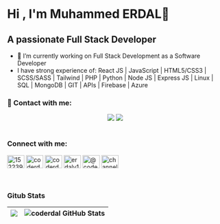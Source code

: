 #  Hi , I'm Muhammed ERDAL👋

<h2>A passionate Full Stack Developer</h2>

- 🔭 I’m currently working on Full Stack Development as a Software Developer 
- I have strong experience of: React JS | JavaScript | HTML5/CSS3 | SCSS/SASS | Tailwind | PHP | Python | Node JS | Express JS | Linux | SQL | MongoDB | GIT | APIs | Firebase | Azure 

### 📩 Contact with me:

<div style="text-align: center"> 
    <a href = "mailto:agircoder@gmail.com"><img src="https://img.shields.io/badge/-Gmail-%23333?style=for-the-badge&logo=gmail&logoColor=white" target="_blank"></a>
    <a href="https://www.linkedin.com/in/muhammederdal/" target="_blank"><img src="https://img.shields.io/badge/-LinkedIn-%230077B5?style=for-the-badge&logo=linkedin&logoColor=white" target="_blank"></a> 
</div>
<br>

<h3 align="left">Connect with me:</h3>
<p align="left">
<a href="https://stackoverflow.com/users/15223969" target="_blank"><img align="center" src="https://raw.githubusercontent.com/rahuldkjain/github-profile-readme-generator/master/src/images/icons/Social/stack-overflow.svg" alt="15223969" height="30" width="40" /></a>
<a href="https://codepen.io/coderdal" target="_blank"><img align="center" src="https://raw.githubusercontent.com/rahuldkjain/github-profile-readme-generator/master/src/images/icons/Social/codepen.svg" alt="coderdal" height="30" width="40" /></a>
<a href="https://dev.to/coderdal" target="_blank"><img align="center" src="https://raw.githubusercontent.com/rahuldkjain/github-profile-readme-generator/master/src/images/icons/Social/devto.svg" alt="coderdal" height="30" width="40" /></a>
<a href="https://twitter.com/Cod_Erdal" target="_blank"><img align="center" src="https://raw.githubusercontent.com/rahuldkjain/github-profile-readme-generator/master/src/images/icons/Social/twitter.svg" alt="erdalv1" height="30" width="40" /></a>
<a href="https://medium.com/@coderdal" target="_blank"><img align="center" src="https://raw.githubusercontent.com/rahuldkjain/github-profile-readme-generator/master/src/images/icons/Social/medium.svg" alt="@coderdal" height="30" width="40" /></a>
<a href="https://www.youtube.com/channel/UCN9THuf71ScRmPq9X1RuMNA" target="_blank"><img align="center" src="https://raw.githubusercontent.com/rahuldkjain/github-profile-readme-generator/master/src/images/icons/Social/youtube.svg" alt="channel/UCN9THuf71ScRmPq9X1RuMNA" height="30" width="40" /></a>
</p>

<br>

### Gitub Stats
<img src="https://github-readme-streak-stats.herokuapp.com/?user=coderdal&theme=shades-of-purple&hide_border=true"/>|<img src="https://github-readme-stats.vercel.app/api?username=coderdal&show_icons=true&hide_border=true&count_private=true&theme=shades-of-purple&icon_color=fad000" alt="coderdal GitHub Stats">
|---|---|
